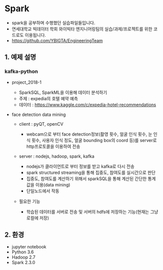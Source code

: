 # Spark
- spark을 공부하며 수행했던 실습파일들입니다.
- 연세대학교 빅데이터 학회 와이빅타 엔지니어링팀의 실습/과제/프로젝트를 위한 코드로도 이용됩니다.
- https://github.com/YBIGTA/EngineeringTeam

## 1. 예제 설명
### kafka-python
- project_2018-1
  - SparkSQL, SparkML을 이용해 데이터 분석하기
  - 주제 : expedia의 호텔 예약 예측
  - 데이터 : https://www.kaggle.com/c/expedia-hotel-recommendations
  
- face detection data mining
  - client : pyQT, openCV
    - webcam으로 부터 face detection정보(촬영 횟수, 얼굴 인식 횟수, 눈 인식 횟수, 사용자 인식 정도, 얼굴 bounding box의 coord 등)를 server로 http프로토콜을 이용하여 전송
    
  - server : nodejs, hadoop, spark, kafka
    - nodejs가 클라이언트로 부터 정보를 받고 kafka로 다시 전송
    - spark structured streaming을 통해 집중도, 참여도를 실시간으로 판단
    - 집중도, 참여도를 계산하기 위해서 sparkSQL을 통해 계산된 간단한 통계값을 이용(data mining)
    - 단일노드에서 작동
    
  - 필요한 기능
    - 학습된 데이터를 서버로 전송 및 서버의 hdfs에 저장하는 기능(현재는 그냥 로컬에 저장) 
  
## 2. 환경
- jupyter notebook
- Python 3.6
- Hadoop 2.7
- Spark 2.3.0
